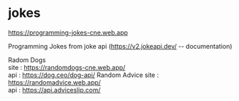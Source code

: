 # jokes


https://programming-jokes-cne.web.app

Programming Jokes  from joke api (https://v2.jokeapi.dev/ -- documentation)

Radom Dogs      
    site    :   https://randomdogs-cne.web.app/     
    api     :   https://dog.ceo/dog-api/
Random Advice 
    site    :   https://randomadvice.web.app/     
    api     :   https://api.adviceslip.com/